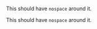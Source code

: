 This should have `nospace` around it.

This should have <code class="custom-class">nospace</code> around it.

